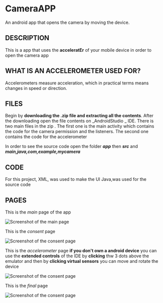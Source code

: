 # CameraAPP
An android app that opens the camera by moving the device.

## DESCRIPTION
This is a app that uses the **acceleratEr** of your mobile device in order to open the camera app 

## WHAT IS AN ACCELEROMETER USED FOR?
Accelerometers measure acceleration, which in practical terms means changes in speed or direction.

## FILES
Begin by **downloading the .zip file and extracting all the contents**. After the downloading open the file contents on
_AndroidStudio _ IDE.
There is two main files in the zip . The first one is the main activity which contains the code for the camera permission and the listeners. The second one contains the code for the accelerometer 

In order to see the source code open the folder ***app*** then ***src*** and ***main,java,com,example,mycamera***

## CODE
For this project, 
XML, was used to make the UI 
Java,was used for the source code

## PAGES 
This is the _main_ page of the app

![Screenshot of the main page](sceenshots/main.png)

This is the _consent_ page 

![Screenshot of the consent page](sceenshots/consent.png)

This is the _accelerometer_ page 
**if you don't own a android device** you can use the **extended controls** of the IDE by **clicking** thw 3 dots above the emulator and then by **clicking virtual sensors** you can move and rotate the device 


![Screenshot of the consent page](sceenshots/accelerometor.png)

This is the _final_ page 

![Screenshot of the consent page](sceenshots/final.png)
